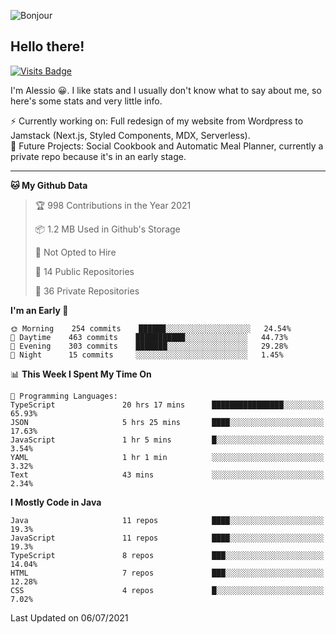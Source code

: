 ![Bonjour](https://i.redd.it/ayih4qogh2a51.png)

## Hello there!
[![Visits Badge](https://badges.pufler.dev/visits/PandaSekh/PandaSekh)](https://alessiofranceschi.me)

I'm Alessio 😀. I like stats and I usually don't know what to say about me, so here's some stats and very little info.

⚡ Currently working on: Full redesign of my website from Wordpress to Jamstack (Next.js, Styled Components, MDX, Serverless).  
🤔 Future Projects: Social Cookbook and Automatic Meal Planner, currently a private repo because it's in an early stage.

---

<!--START_SECTION:waka-->
**🐱 My Github Data** 

> 🏆 998 Contributions in the Year 2021
 > 
> 📦 1.2 MB Used in Github's Storage 
 > 
> 🚫 Not Opted to Hire
 > 
> 📜 14 Public Repositories 
 > 
> 🔑 36 Private Repositories  
 > 
**I'm an Early 🐤** 

```text
🌞 Morning    254 commits    ██████░░░░░░░░░░░░░░░░░░░   24.54% 
🌆 Daytime    463 commits    ███████████░░░░░░░░░░░░░░   44.73% 
🌃 Evening    303 commits    ███████░░░░░░░░░░░░░░░░░░   29.28% 
🌙 Night      15 commits     ░░░░░░░░░░░░░░░░░░░░░░░░░   1.45%

```


📊 **This Week I Spent My Time On** 

```text
💬 Programming Languages: 
TypeScript               20 hrs 17 mins      ████████████████░░░░░░░░░   65.93% 
JSON                     5 hrs 25 mins       ████░░░░░░░░░░░░░░░░░░░░░   17.63% 
JavaScript               1 hr 5 mins         █░░░░░░░░░░░░░░░░░░░░░░░░   3.54% 
YAML                     1 hr 1 min          ░░░░░░░░░░░░░░░░░░░░░░░░░   3.32% 
Text                     43 mins             ░░░░░░░░░░░░░░░░░░░░░░░░░   2.34%

```

**I Mostly Code in Java** 

```text
Java                     11 repos            ████░░░░░░░░░░░░░░░░░░░░░   19.3% 
JavaScript               11 repos            ████░░░░░░░░░░░░░░░░░░░░░   19.3% 
TypeScript               8 repos             ███░░░░░░░░░░░░░░░░░░░░░░   14.04% 
HTML                     7 repos             ███░░░░░░░░░░░░░░░░░░░░░░   12.28% 
CSS                      4 repos             █░░░░░░░░░░░░░░░░░░░░░░░░   7.02%

```



 Last Updated on 06/07/2021
<!--END_SECTION:waka-->
